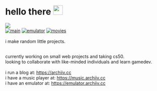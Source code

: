 
# hello there <img src="https://discordmojis.com/emojis/10031-60fps_parrot/download" width="30px">
![](https://komarev.com/ghpvc/?username=archiivv)</br>
[![main](https://img.shields.io/badge/archiiv.cc-8A2BE2)](https://archiiv.cc) [![emulator](https://img.shields.io/badge/emulator.archiiv.cc-2c7ee2)](https://emulator.archiiv.cc) [![movies](https://img.shields.io/badge/music.archiiv.cc-d92ce2)](https://music.archiiv.cc)<br />
 <br />
i make random little projects. <br /> </br>

currently working on small web projects and taking cs50.<br>looking to collaborate with like-minded individuals and learn gamedev.<br><br>i run a blog at: https://archiiv.cc<br>i have a music player at: https://music.archiiv.cc<br>i have an emulator at: https://emulator.archiiv.cc
